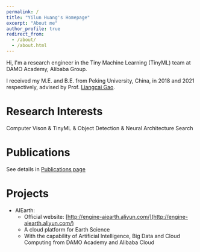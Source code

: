 ```yaml
---
permalink: /
title: "Yilun Huang's Homepage"
excerpt: "About me"
author_profile: true
redirect_from: 
  - /about/
  - /about.html
---
```


Hi, I'm a research engineer in the Tiny Machine Learning (TinyML) team at DAMO Academy, Alibaba Group.

I received my M.E. and B.E. from Peking University, China, in 2018 and 2021 respectively, advised by Prof. [Liangcai Gao](https://www.icst.pku.edu.cn/xztd/xztd_01/1222616.htm).

Research Interests
======
Computer Vison & TinyML & Object Detection & Neural Architecture Search

Publications
======
See details in [Publications page](/publications)

Projects
======
* AIEarth:
  * Official website: [http://engine-aiearth.aliyun.com/](http://engine-aiearth.aliyun.com/)
  * A cloud platform for Earth Science
  * With the capability of Artificial Intelligence, Big Data and Cloud Computing from DAMO Academy and Alibaba Cloud